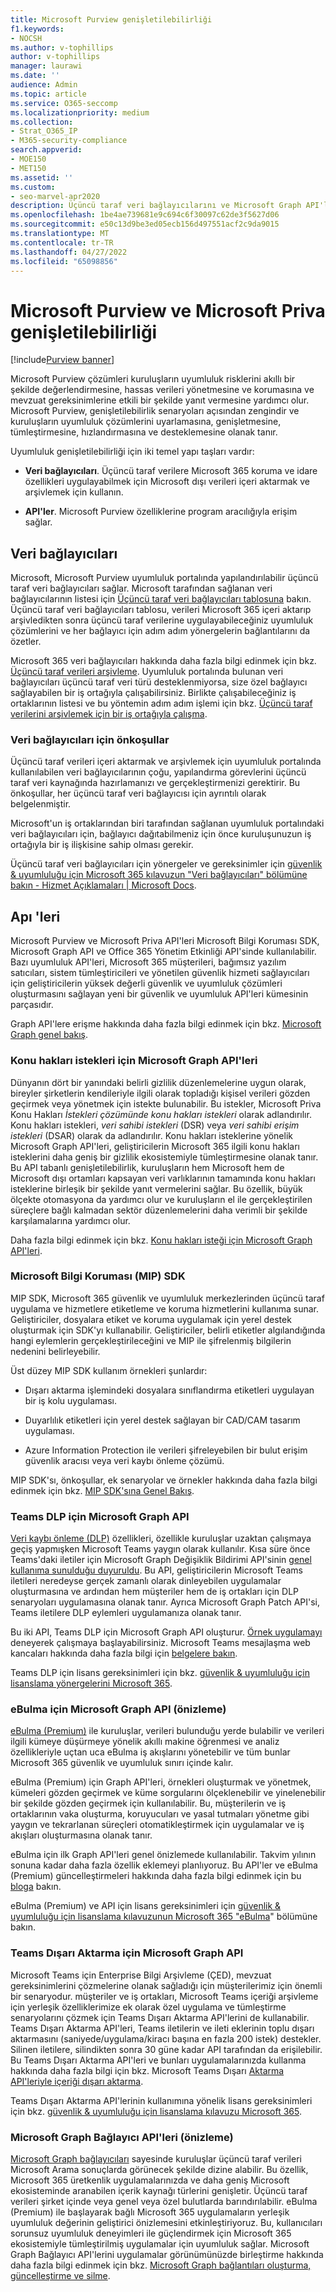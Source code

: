 ```yaml
---
title: Microsoft Purview genişletilebilirliği
f1.keywords:
- NOCSH
ms.author: v-tophillips
author: v-tophillips
manager: laurawi
ms.date: ''
audience: Admin
ms.topic: article
ms.service: O365-seccomp
ms.localizationpriority: medium
ms.collection:
- Strat_O365_IP
- M365-security-compliance
search.appverid:
- MOE150
- MET150
ms.assetid: ''
ms.custom:
- seo-marvel-apr2020
description: Üçüncü taraf veri bağlayıcılarını ve Microsoft Graph API'lerini kullanarak Microsoft Purview çözümlerini genişletme hakkında bilgi edinin.
ms.openlocfilehash: 1be4ae739681e9c694c6f30097c62de3f5627d06
ms.sourcegitcommit: e50c13d9be3ed05ecb156d497551acf2c9da9015
ms.translationtype: MT
ms.contentlocale: tr-TR
ms.lasthandoff: 04/27/2022
ms.locfileid: "65098856"
---
```

# <a name="microsoft-purview-and-microsoft-priva-extensibility"></a>Microsoft Purview ve Microsoft Priva genişletilebilirliği

[!include[Purview banner](../includes/purview-rebrand-banner.md)]

Microsoft Purview çözümleri kuruluşların uyumluluk risklerini akıllı bir şekilde değerlendirmesine, hassas verileri yönetmesine ve korumasına ve mevzuat gereksinimlerine etkili bir şekilde yanıt vermesine yardımcı olur. Microsoft Purview, genişletilebilirlik senaryoları açısından zengindir ve kuruluşların uyumluluk çözümlerini uyarlamasına, genişletmesine, tümleştirmesine, hızlandırmasına ve desteklemesine olanak tanır.

Uyumluluk genişletilebilirliği için iki temel yapı taşları vardır:

- **Veri bağlayıcıları**. Üçüncü taraf verilere Microsoft 365 koruma ve idare özellikleri uygulayabilmek için Microsoft dışı verileri içeri aktarmak ve arşivlemek için kullanın.

- **API'ler**. Microsoft Purview özelliklerine program aracılığıyla erişim sağlar.

## <a name="data-connectors"></a>Veri bağlayıcıları

Microsoft, Microsoft Purview uyumluluk portalında yapılandırılabilir üçüncü taraf veri bağlayıcıları sağlar. Microsoft tarafından sağlanan veri bağlayıcılarının listesi için [Üçüncü taraf veri bağlayıcıları tablosuna](archiving-third-party-data.md#third-party-data-connectors) bakın. Üçüncü taraf veri bağlayıcıları tablosu, verileri Microsoft 365 içeri aktarıp arşivledikten sonra üçüncü taraf verilerine uygulayabileceğiniz uyumluluk çözümlerini ve her bağlayıcı için adım adım yönergelerin bağlantılarını da özetler.

Microsoft 365 veri bağlayıcıları hakkında daha fazla bilgi edinmek için bkz. [Üçüncü taraf verileri arşivleme](archiving-third-party-data.md). Uyumluluk portalında bulunan veri bağlayıcıları üçüncü taraf veri türü desteklenmiyorsa, size özel bağlayıcı sağlayabilen bir iş ortağıyla çalışabilirsiniz. Birlikte çalışabileceğiniz iş ortaklarının listesi ve bu yöntemin adım adım işlemi için bkz. [Üçüncü taraf verilerini arşivlemek için bir iş ortağıyla çalışma](work-with-partner-to-archive-third-party-data.md).

### <a name="prerequisites-for-data-connectors"></a>Veri bağlayıcıları için önkoşullar

Üçüncü taraf verileri içeri aktarmak ve arşivlemek için uyumluluk portalında kullanılabilen veri bağlayıcılarının çoğu, yapılandırma görevlerini üçüncü taraf veri kaynağında hazırlamanızı ve gerçekleştirmenizi gerektirir. Bu önkoşullar, her üçüncü taraf veri bağlayıcısı için ayrıntılı olarak belgelenmiştir.

Microsoft'un iş ortaklarından biri tarafından sağlanan uyumluluk portalındaki veri bağlayıcıları için, bağlayıcı dağıtabilmeniz için önce kuruluşunuzun iş ortağıyla bir iş ilişkisine sahip olması gerekir.

Üçüncü taraf veri bağlayıcıları için yönergeler ve gereksinimler için [güvenlik & uyumluluğu için Microsoft 365 kılavuzun "Veri bağlayıcıları" bölümüne bakın - Hizmet Açıklamaları | Microsoft Docs](/office365/servicedescriptions/microsoft-365-service-descriptions/microsoft-365-tenantlevel-services-licensing-guidance/microsoft-365-security-compliance-licensing-guidance).

## <a name="apis"></a>Apı 'leri

Microsoft Purview ve Microsoft Priva API'leri Microsoft Bilgi Koruması SDK, Microsoft Graph API ve Office 365 Yönetim Etkinliği API'sinde kullanılabilir. Bazı uyumluluk API'leri, Microsoft 365 müşterileri, bağımsız yazılım satıcıları, sistem tümleştiricileri ve yönetilen güvenlik hizmeti sağlayıcıları için geliştiricilerin yüksek değerli güvenlik ve uyumluluk çözümleri oluşturmasını sağlayan yeni bir güvenlik ve uyumluluk API'leri kümesinin parçasıdır.

Graph API'lere erişme hakkında daha fazla bilgi edinmek için bkz. [Microsoft Graph genel bakış](/graph/overview).

### <a name="microsoft-graph-apis-for-subject-rights-requests"></a>Konu hakları istekleri için Microsoft Graph API'leri

Dünyanın dört bir yanındaki belirli gizlilik düzenlemelerine uygun olarak, bireyler şirketlerin kendileriyle ilgili olarak topladığı kişisel verileri gözden geçirmek veya yönetmek için istekte bulunabilir. Bu istekler, Microsoft Priva Konu Hakları *İstekleri çözümünde konu hakları istekleri* olarak adlandırılır. Konu hakları istekleri, *veri sahibi istekleri* (DSR) veya *veri sahibi erişim istekleri* (DSAR) olarak da adlandırılır. Konu hakları isteklerine yönelik Microsoft Graph API'leri, geliştiricilerin Microsoft 365 ilgili konu hakları isteklerini daha geniş bir gizlilik ekosistemiyle tümleştirmesine olanak tanır. Bu API tabanlı genişletilebilirlik, kuruluşların hem Microsoft hem de Microsoft dışı ortamları kapsayan veri varlıklarının tamamında konu hakları isteklerine birleşik bir şekilde yanıt vermelerini sağlar. Bu özellik, büyük ölçekte otomasyona da yardımcı olur ve kuruluşların el ile gerçekleştirilen süreçlere bağlı kalmadan sektör düzenlemelerini daha verimli bir şekilde karşılamalarına yardımcı olur.

Daha fazla bilgi edinmek için bkz. [Konu hakları isteği için Microsoft Graph API'leri](/graph/api/resources/subjectrightsrequest-subjectrightsrequestapioverview).

### <a name="microsoft-information-protection-mip-sdk"></a>Microsoft Bilgi Koruması (MIP) SDK

MIP SDK, Microsoft 365 güvenlik ve uyumluluk merkezlerinden üçüncü taraf uygulama ve hizmetlere etiketleme ve koruma hizmetlerini kullanıma sunar. Geliştiriciler, dosyalara etiket ve koruma uygulamak için yerel destek oluşturmak için SDK'yı kullanabilir. Geliştiriciler, belirli etiketler algılandığında hangi eylemlerin gerçekleştirileceğini ve MIP ile şifrelenmiş bilgilerin nedenini belirleyebilir.

Üst düzey MIP SDK kullanım örnekleri şunlardır:

- Dışarı aktarma işlemindeki dosyalara sınıflandırma etiketleri uygulayan bir iş kolu uygulaması.

- Duyarlılık etiketleri için yerel destek sağlayan bir CAD/CAM tasarım uygulaması.

- Azure Information Protection ile verileri şifreleyebilen bir bulut erişim güvenlik aracısı veya veri kaybı önleme çözümü.

MIP SDK'sı, önkoşullar, ek senaryolar ve örnekler hakkında daha fazla bilgi edinmek için bkz. [MIP SDK'sına Genel Bakış](/information-protection/develop/overview).

### <a name="microsoft-graph-api-for-teams-dlp"></a>Teams DLP için Microsoft Graph API

[Veri kaybı önleme (DLP)](dlp-microsoft-teams.md) özellikleri, özellikle kuruluşlar uzaktan çalışmaya geçiş yapmışken Microsoft Teams yaygın olarak kullanılır. Kısa süre önce Teams'daki iletiler için Microsoft Graph Değişiklik Bildirimi API'sinin [genel kullanıma sunulduğu duyuruldu](https://devblogs.microsoft.com/microsoft365dev/change-notifications-for-microsoft-teams-messages-now-generally-available/). Bu API, geliştiricilerin Microsoft Teams iletileri neredeyse gerçek zamanlı olarak dinleyebilen uygulamalar oluşturmasına ve ardından hem müşteriler hem de iş ortakları için DLP senaryoları uygulamasına olanak tanır. Ayrıca Microsoft Graph Patch API'si, Teams iletilere DLP eylemleri uygulamanıza olanak tanır.

Bu iki API, Teams DLP için Microsoft Graph API oluşturur. [Örnek uygulamayı](https://github.com/microsoftgraph/aspnetcore-webhooks-sample) deneyerek çalışmaya başlayabilirsiniz. Microsoft Teams mesajlaşma web kancaları hakkında daha fazla bilgi için [belgelere bakın](/graph/api/subscription-post-subscriptions).

Teams DLP için lisans gereksinimleri için bkz. [güvenlik & uyumluluğu için lisanslama yönergelerini Microsoft 365](/office365/servicedescriptions/microsoft-365-service-descriptions/microsoft-365-tenantlevel-services-licensing-guidance/microsoft-365-security-compliance-licensing-guidance).

### <a name="microsoft-graph-api-for-ediscovery-preview"></a>eBulma için Microsoft Graph API (önizleme)

[eBulma (Premium)](overview-ediscovery-20.md) ile kuruluşlar, verileri bulunduğu yerde bulabilir ve verileri ilgili kümeye düşürmeye yönelik akıllı makine öğrenmesi ve analiz özellikleriyle uçtan uca eBulma iş akışlarını yönetebilir ve tüm bunlar Microsoft 365 güvenlik ve uyumluluk sınırı içinde kalır.

eBulma (Premium) için Graph API'leri, örnekleri oluşturmak ve yönetmek, kümeleri gözden geçirmek ve küme sorgularını ölçeklenebilir ve yinelenebilir bir şekilde gözden geçirmek için kullanılabilir. Bu, müşterilerin ve iş ortaklarının vaka oluşturma, koruyucuları ve yasal tutmaları yönetme gibi yaygın ve tekrarlanan süreçleri otomatikleştirmek için uygulamalar ve iş akışları oluşturmasına olanak tanır.

eBulma için ilk Graph API'leri genel önizlemede kullanılabilir. Takvim yılının sonuna kadar daha fazla özellik eklemeyi planlıyoruz. Bu API'ler ve eBulma (Premium) güncelleştirmeleri hakkında daha fazla bilgi edinmek için bu [bloga](https://aka.ms/Ignite2020AeDAA) bakın.

eBulma (Premium) ve API için lisans gereksinimleri için [güvenlik & uyumluluğu için lisanslama kılavuzunun Microsoft 365 "eBulma](/office365/servicedescriptions/microsoft-365-service-descriptions/microsoft-365-tenantlevel-services-licensing-guidance/microsoft-365-security-compliance-licensing-guidance#ediscovery)" bölümüne bakın.

### <a name="microsoft-graph-api-for-teams-export"></a>Teams Dışarı Aktarma için Microsoft Graph API

Microsoft Teams için Enterprise Bilgi Arşivleme (ÇED), mevzuat gereksinimlerini çözmelerine olanak sağladığı için müşterilerimiz için önemli bir senaryodur. müşteriler ve iş ortakları, Microsoft Teams içeriği arşivleme için yerleşik özelliklerimize ek olarak özel uygulama ve tümleştirme senaryolarını çözmek için Teams Dışarı Aktarma API'lerini de kullanabilir. Teams Dışarı Aktarma API'leri, Teams iletilerin ve ileti eklerinin toplu dışarı aktarmasını (saniyede/uygulama/kiracı başına en fazla 200 istek) destekler. Silinen iletilere, silindikten sonra 30 güne kadar API tarafından da erişilebilir. Bu Teams Dışarı Aktarma API'leri ve bunları uygulamalarınızda kullanma hakkında daha fazla bilgi için bkz. Microsoft Teams Dışarı [Aktarma API'leriyle içeriği dışarı aktarma](/microsoftteams/export-teams-content).

Teams Dışarı Aktarma API'lerinin kullanımına yönelik lisans gereksinimleri için bkz. [güvenlik & uyumluluğu için lisanslama kılavuzu Microsoft 365](/office365/servicedescriptions/microsoft-365-service-descriptions/microsoft-365-tenantlevel-services-licensing-guidance/microsoft-365-security-compliance-licensing-guidance).

### <a name="microsoft-graph-connector-apis-preview"></a>Microsoft Graph Bağlayıcı API'leri (önizleme)

[Microsoft Graph bağlayıcıları](/microsoftsearch/connectors-overview) sayesinde kuruluşlar üçüncü taraf verileri Microsoft Arama sonuçlarda görünecek şekilde dizine alabilir. Bu özellik, Microsoft 365 üretkenlik uygulamalarınızda ve daha geniş Microsoft ekosisteminde aranabilen içerik kaynağı türlerini genişletir. Üçüncü taraf verileri şirket içinde veya genel veya özel bulutlarda barındırılabilir. eBulma (Premium) ile başlayarak bağlı Microsoft 365 uygulamaların yerleşik uyumluluk değerinin geliştirici önizlemesini etkinleştiriyoruz. Bu, kullanıcıları sorunsuz uyumluluk deneyimleri ile güçlendirmek için Microsoft 365 ekosistemiyle tümleştirilmiş uygulamalar için uyumluluk sağlar. Microsoft Graph Bağlayıcı API'lerini uygulamalar görünümünüzde birleştirme hakkında daha fazla bilgi edinmek için bkz. [Microsoft Graph bağlantıları oluşturma, güncelleştirme ve silme](/graph/connecting-external-content-connectors-api-overview).
